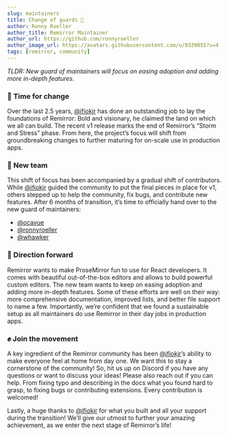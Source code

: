 ```yaml
---
slug: maintainers
title: Change of guards 💂
author: Ronny Roeller
author_title: Remirror Maintainer
author_url: https://github.com/ronnyroeller
author_image_url: https://avatars.githubusercontent.com/u/9339055?v=4
tags: [remirror, community]
---
```


_TLDR: New guard of maintainers will focus on easing adoption and adding more in-depth features._

<!-- truncate -->

### 🦘 Time for change

Over the last 2.5 years, [@ifiokjr](https://github.com/ifiokjr) has done an outstanding job to lay the foundations of Remirror: Bold and visionary, he claimed the land on which we all can build. The recent v1 release marks the end of Remirror’s “Storm and Stress” phase. From here, the project’s focus will shift from groundbreaking changes to further maturing for on-scale use in production apps.

### 🙌 New team

This shift of focus has been accompanied by a gradual shift of contributors. While [@ifiokjr](https://github.com/ifiokjr) guided the community to put the final pieces in place for v1, others stepped up to help the community, fix bugs, and contribute new features. After 6 months of transition, it’s time to officially hand over to the new guard of maintainers:

- [@ocavue](https://github.com/ocavue)
- [@ronnyroeller](https://github.com/ronnyroeller)
- [@whawker](https://github.com/whawker)

### 🧭 Direction forward

Remirror wants to make ProseMirror fun to use for React developers. It comes with beautiful out-of-the-box editors and allows to build powerful custom editors. The new team wants to keep on easing adoption and adding more in-depth features. Some of these efforts are well on their way: more comprehensive documentation, improved lists, and better file support to name a few. Importantly, we’re confident that we found a sustainable setup as all maintainers do use Remirror in their day jobs in production apps.

### ✊ Join the movement

A key ingredient of the Remirror community has been [@ifiokjr](https://github.com/ifiokjr)’s ability to make everyone feel at home from day one. We want this to stay a cornerstone of the community! So, hit us up on Discord if you have any questions or want to discuss your ideas! Please also reach out if you can help. From fixing typo and describing in the docs what you found hard to grasp, to fixing bugs or contributing extensions. Every contribution is welcomed!

Lastly, a huge thanks to [@ifiokjr](https://github.com/ifiokjr) for what you built and all your support during the transition! We’ll give our utmost to further your amazing achievement, as we enter the next stage of Remirror’s life!
